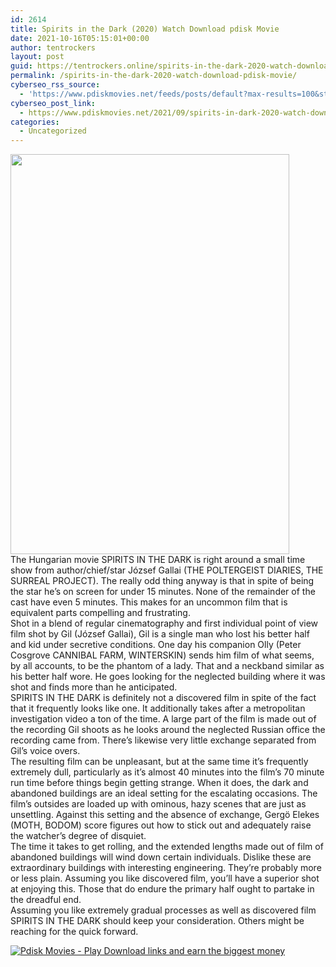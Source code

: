 ```yaml
---
id: 2614
title: Spirits in the Dark (2020) Watch Download pdisk Movie
date: 2021-10-16T05:15:01+00:00
author: tentrockers
layout: post
guid: https://tentrockers.online/spirits-in-the-dark-2020-watch-download-pdisk-movie/
permalink: /spirits-in-the-dark-2020-watch-download-pdisk-movie/
cyberseo_rss_source:
  - 'https://www.pdiskmovies.net/feeds/posts/default?max-results=100&start-index=401'
cyberseo_post_link:
  - https://www.pdiskmovies.net/2021/09/spirits-in-dark-2020-watch-download.html
categories:
  - Uncategorized
---
```

<div class="separator">
  <a href="https://1.bp.blogspot.com/-nPaXHBy-QYs/YUIoV_Y0tgI/AAAAAAAAAH0/2OLjY-NRcjcZZ2bpglU1eGCJg-91qwy9ACLcBGAsYHQ/s640/gui.jpg" imageanchor="1"><img loading="lazy" border="0" data-original-height="640" data-original-width="446" height="640" src="https://1.bp.blogspot.com/-nPaXHBy-QYs/YUIoV_Y0tgI/AAAAAAAAAH0/2OLjY-NRcjcZZ2bpglU1eGCJg-91qwy9ACLcBGAsYHQ/w446-h640/gui.jpg" width="446" /></a>
</div>

<div>
  <div>
    <span>The Hungarian movie SPIRITS IN THE DARK is right around a small time show from author/chief/star József Gallai (THE POLTERGEIST DIARIES, THE SURREAL PROJECT). The really odd thing anyway is that in spite of being the star he&#8217;s on screen for under 15 minutes. None of the remainder of the cast have even 5 minutes. This makes for an uncommon film that is equivalent parts compelling and frustrating.&nbsp;</span>
  </div>
  
  <div>
    <span>Shot in a blend of regular cinematography and first individual point of view film shot by Gil (József Gallai), Gil is a single man who lost his better half and kid under secretive conditions. One day his companion Olly (Peter Cosgrove CANNIBAL FARM, WINTERSKIN) sends him film of what seems, by all accounts, to be the phantom of a lady. That and a neckband similar as his better half wore. He goes looking for the neglected building where it was shot and finds more than he anticipated.&nbsp;</span>
  </div>
  
  <div>
    <span>SPIRITS IN THE DARK is definitely not a discovered film in spite of the fact that it frequently looks like one. It additionally takes after a metropolitan investigation video a ton of the time. A large part of the film is made out of the recording Gil shoots as he looks around the neglected Russian office the recording came from. There&#8217;s likewise very little exchange separated from Gil&#8217;s voice overs.&nbsp;</span>
  </div>
  
  <div>
    <span>The resulting film can be unpleasant, but at the same time it&#8217;s frequently extremely dull, particularly as it&#8217;s almost 40 minutes into the film&#8217;s 70 minute run time before things begin getting strange. When it does, the dark and abandoned buildings are an ideal setting for the escalating occasions. The film&#8217;s outsides are loaded up with ominous, hazy scenes that are just as unsettling. Against this setting and the absence of exchange, Gergö Elekes (MOTH, BODOM) score figures out how to stick out and adequately raise the watcher&#8217;s degree of disquiet.</span>
  </div>
  
  <div>
    <span>The time it takes to get rolling, and the extended lengths made out of film of abandoned buildings will wind down certain individuals. Dislike these are extraordinary buildings with interesting engineering. They&#8217;re probably more or less plain. Assuming you like discovered film, you&#8217;ll have a superior shot at enjoying this. Those that do endure the primary half ought to partake in the dreadful end.&nbsp;</span>
  </div>
  
  <div>
    <span>Assuming you like extremely gradual processes as well as discovered film SPIRITS IN THE DARK should keep your consideration. Others might be reaching for the quick forward.</span>
  </div>
</div>

[![](https://1.bp.blogspot.com/-KJZYdQTn3nw/YS8VdIdXMyI/AAAAAAAAaw4/BR8dsGkpxw0T8C_4G4ALfMA7cP79KN3kwCLcBGAsYHQ/w400-h58/play_download_buttuons-removebg-preview.png "Pdisk Movies - Play Download links and earn the biggest money")](https://kofilink.com/1/bnYya3pkMDAydGY4?dn=1)